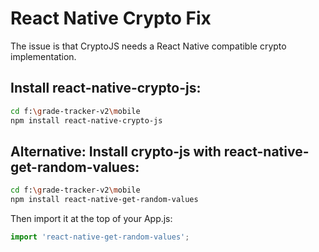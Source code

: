 # React Native Crypto Fix

The issue is that CryptoJS needs a React Native compatible crypto implementation.

## Install react-native-crypto-js:

```bash
cd f:\grade-tracker-v2\mobile
npm install react-native-crypto-js
```

## Alternative: Install crypto-js with react-native-get-random-values:

```bash
cd f:\grade-tracker-v2\mobile
npm install react-native-get-random-values
```

Then import it at the top of your App.js:

```javascript
import 'react-native-get-random-values';
```